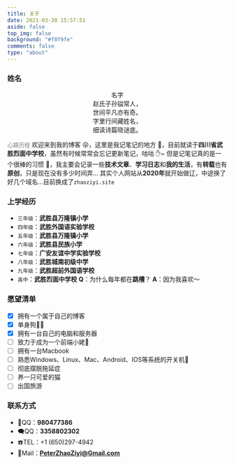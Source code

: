 ```yaml
---
title: 关于
date: 2021-03-30 15:57:51
aside: false
top_img: false
background: "#f8f9fe"
comments: false
type: "about"
---
```

### [](#姓名"姓名")姓名
<div align='center'>
<font site="70">名字</font>
</div>
<center>赵氏子孙镒常人，</center>
<center>世间平凡亦有奇。</center>
<center>字里行间藏姓名，</center>
<center>细读诗篇晓谜底。</center>

<span style="color:gray; font-size:small;">心路历程</span>
欢迎来到我的博客 😝，这里是我记笔记的地方 🙌，目前就读于**四川省武胜烈面中学校**，虽然有时候常常会忘记更新笔记，咕咕 ✋~ 但是记笔记真的是一个很棒的习惯 💪，我主要会记录一些**技术文章**、**学习日志**和**我的生活**，有**转载**也有**原创**，只是现在没有多少时间弄… 其实个人网站从**2020年**就开始做辽，中途换了好几个域名…目前换成了`zhaoziyi.site`

### [](#上学经历"上学经历")上学经历
- `三年级`：**武胜县万隆镇小学**
- `四年级`：**武胜外国语实验学校**
- `五年级`：**武胜县万隆镇小学**
- `六年级`：**武胜县民族小学**
- `七年级`：**广安友谊中学实验学校**
- `八年级`：**武胜城南初级中学**
- `九年级`：**武胜超前外国语学校**
- `高中`：**武胜烈面中学校**
**Q**：为什么每年都在**跳槽**？
**A**：因为我喜欢～

### [](#愿望清单"愿望清单")愿望清单
- [x] 拥有一个属于自己的博客
- [x] 单身狗🐕‍🦺
- [x] 拥有一台自己的电脑和服务器
- [ ] 致力于成为一个前端小姥🐷
- [ ] 拥有一台Macbook
- [ ] 熟悉Windows、Linux、Mac、Android、IOS等系统的开关机👻
- [ ] 彻底摆脱拖延症
- [ ] 养一只可爱的猫
- [ ] 出国旅游

### [](#联系方式"联系方式")联系方式
- 💬QQ：**980477386**
- 🗨️QQ：**3358802302**
- ☎️TEL：+1 (650)297-4942
- 📮Mail：**PeterZhaoZiyi@Gmail.com**